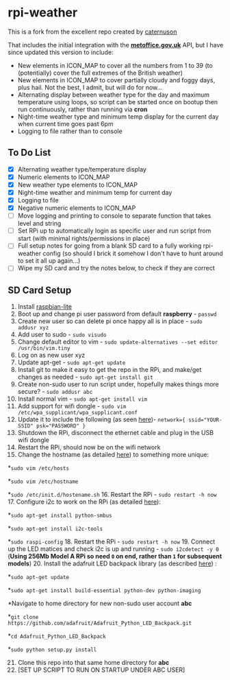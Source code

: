 # rpi-weather
This is a fork from the excellent repo created by [caternuson](https://github.com/caternuson/rpi-weather)

That includes the initial integration with the [**metoffice.gov.uk**](http://www.metoffice.gov.uk/datapoint) API, but I have since updated this version to include:
* New elements in ICON_MAP to cover all the numbers from 1 to 39 (to (potentially) cover the full extremes of the British weather)
* New elements in ICON_MAP to cover partially cloudy and foggy days, plus hail.  Not the best, I admit, but will do for now...
* Alternating display between weather type for the day and maximum temperature using loops, so script can be started once on bootup then run continuously, rather than running via **cron**
* Night-time weather type and minimum temp display for the current day when current time goes past 6pm
* Logging to file rather than to console
 

## To Do List
- [X] Alternating weather type/temperature display
- [X] Numeric elements to ICON_MAP
- [X] New weather type elements to ICON_MAP
- [X] Night-time weather and minimum temp for current day
- [X] Logging to file
- [X] Negative numeric elements to ICON_MAP
- [ ] Move logging and printing to console to separate function that takes level and string
- [ ] Set RPi up to automatically login as specific user and run script from start (with minimal rights/permissions in place)
- [ ] Full setup notes for going from a blank SD card to a fully working rpi-weather config (so should I brick it somehow I don't have to hunt around to set it all up again...)
- [ ] Wipe my SD card and try the notes below, to check if they are correct

## SD Card Setup
1. Install [raspbian-lite](https://www.raspberrypi.org/downloads/raspbian)
2. Boot up and change pi user password from default **raspberry** - ```passwd```
3. Create new user so can delete pi once happy all is in place - ```sudo addusr xyz```
4. Add user to sudo - ```sudo visudo```
5. Change default editor to vim - ```sudo update-alternatives --set editor /usr/bin/vim.tiny```
6. Log on as new user xyz
7. Update apt-get - ```sudo apt-get update```
8. Install git to make it easy to get the repo in the RPi, and make/get changes as needed - ```sudo apt-get install git```
9. Create non-sudo user to run script under, hopefully makes things more secure? - ```sudo addusr abc```
10. Install normal vim - ```sudo apt-get install vim```
11. Add support for wifi dongle - ```sudo vim /etc/wpa_supplicant/wpa_supplicant.conf```
12. Update it to include the following (as seen [here](https://cdn.shopify.com/s/files/1/0176/3274/files/blog_pi_wifi_commands.png?6605))- ```network={
    ssid="YOUR-SSID"
    psk="PASSWORD"
}```
13. Shutdown the RPi, disconnect the ethernet cable and plug in the USB wifi dongle
14. Restart the RPi, should now be on the wifi network
15. Change the hostname (as detailed [here](http://www.howtogeek.com/167195/how-to-change-your-raspberry-pi-or-other-linux-devices-hostname)) to something more unique:

  *```sudo vim /etc/hosts```
  
  *```sudo vim /etc/hostname```
  
  *```sudo /etc/init.d/hostename.sh```
16. Restart the RPi - ```sudo restart -h now```
17. Configure i2c to work on the RPi (as detailed [here](https://learn.adafruit.com/adafruits-raspberry-pi-lesson-4-gpio-setup/configuring-i2c)):

  *```sudo apt-get install python-smbus```
  
  *```sudo apt-get install i2c-tools```
  
  *```sudo raspi-config```
18. Restart the RPi - ```sudo restart -h now```
19. Connect up the LED matices and check i2c is up and running - ```sudo i2cdetect -y 0``` (**Using 256Mb Model A RPi so need ```0``` on end, rather than ```1``` for subsequent models**)
20. Install the adafruit LED backpack library (as described [here](https://learn.adafruit.com/led-backpack-displays-on-raspberry-pi-and-beaglebone-black/usage)) :

  *```sudo apt-get update```
  
  *```sudo apt-get install build-essential python-dev python-imaging```
  
  *Navigate to home directory for new non-sudo user account **abc**
  
  *``git clone https://github.com/adafruit/Adafruit_Python_LED_Backpack.git``
  
  *```cd Adafruit_Python_LED_Backpack```
  
  *```sudo python setup.py install```
  
  21. Clone this repo into that same home directory for **abc**
  22. [SET UP SCRIPT TO RUN ON STARTUP UNDER ABC USER]
